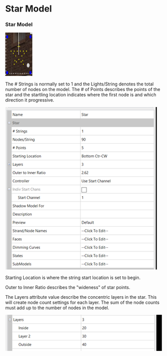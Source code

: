 # Star Model

### **Star Model**

![](../../../.gitbook/assets/base64c02c6a42b803fac0.png)

The # Strings is normally set to 1 and the Lights/String denotes the total number of nodes on the model. The # of Points describes the points of the star and the startling location indicates where the first node is and which direction it progressive.

![](<../../../.gitbook/assets/image (628).png>)

Starting Location is where the string start location is set to begin.

Outer to Inner Ratio describes the "wideness" of star points.

The Layers attribute value describe the concentric layers in the star. This will create node count settings for each layer. The sum of the node counts must add up to the number of nodes in the model.

![](<../../../.gitbook/assets/image (117).png>)
